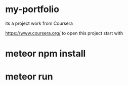 # my-portfolio
its a project work from Coursera

https://www.coursera.org/
to open this project start with
# meteor npm install
# meteor run
